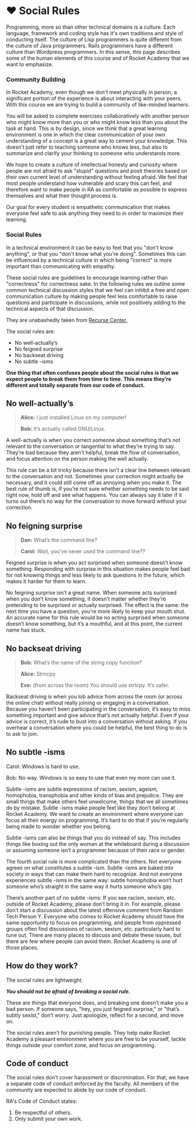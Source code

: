 # ❤ Social Rules

Programming, more so than other technical domains is a culture. Each language, framework and coding style has it's own traditions and style of conducting itself. The culture of Lisp programmers is quite different from the culture of Java programmers. Rails programmers have a different culture than Wordpress programmers. In this sense, this page describes some of the human elements of this course and of Rocket Academy that we want to emphasize.

### Community Building

In Rocket Academy, even though we don't meet physically in person, a significant portion of the experience is about interacting with your peers. With this course we are trying to build a community of like-minded learners.

You will be asked to complete exercises collaboratively with another person who might know more than you or who might know less than you about the task at hand. This is by design, since we think that a great learning environment is one in which the clear communication of your own understanding of a concept is a great way to cement your knowledge. This doesn't just refer to teaching someone who knows less, but also to summarize and clarify your thinking to someone who understands more.

We hope to create a culture of intellectual honesty and curiosity where people are not afraid to ask "stupid" questions and posit theories based on their own current level of understanding without feeling afraid. We feel that most people understand how vulnerable and scary this can feel, and therefore want to make people in RA as comfortable as possible to express themselves and what their thought process is.&#x20;

Our goal for every student is empathetic communication that makes everyone feel safe to ask anything they need to in order to maximize their learning.

### Social Rules

In a technical environment it can be easy to feel that you "don't know anything", or that you "don't know what you're doing". Sometimes this can be influenced by a technical culture in which being "correct" is more important than communicating with empathy.

These social rules are guidelines to encourage learning rather than "correctness" for correctness sake. In the following rules we outline some common technical discussion styles that we feel can inhibit a free and open communication culture by making people feel less comfortable to raise questions and participate in discussions, while not positively adding to the technical aspects of that discussion.

They are unabashedly taken from [Recurse Center.](https://www.recurse.com/social-rules)

The social rules are:

* No well-actually’s
* No feigned surprise
* No backseat driving
* No subtle -isms

**One thing that often confuses people about the social rules is that we expect people to break them from time to time. This means they’re different and totally separate from our code of conduct.**

## No well-actually’s

> **Alice:** I just installed Linux on my computer!
>
> **Bob:** It’s actually called GNU/Linux.

A well-actually is when you correct someone about something that’s not relevant to the conversation or tangential to what they’re trying to say. They’re bad because they aren’t helpful, break the flow of conversation, and focus attention on the person making the well actually.

This rule can be a bit tricky because there isn’t a clear line between relevant to the conversation and not. Sometimes your correction might actually be necessary, and it could still come off as annoying when you make it. The best rule of thumb is, if you’re not sure whether something needs to be said right now, hold off and see what happens. You can always say it later if it turns out there’s no way for the conversation to move forward without your correction.

## No feigning surprise

> **Dan:** What’s the command line?
>
> **Carol:** _Wait,_ you’ve never used the command line??

Feigned surprise is when you act surprised when someone doesn’t know something. Responding with surprise in this situation makes people feel bad for not knowing things and less likely to ask questions in the future, which makes it harder for them to learn.

No feigning surprise isn’t a great name. When someone acts surprised when you don’t know something, it doesn’t matter whether they’re pretending to be surprised or actually surprised. The effect is the same: the next time you have a question, you’re more likely to keep your mouth shut. An accurate name for this rule would be no acting surprised when someone doesn’t know something, but it’s a mouthful, and at this point, the current name has stuck.

## No backseat driving

> **Bob:** What’s the name of the string copy function?
>
> **Alice:** Strncpy.
>
> **Eve:** (from across the room) You should use strlcpy. It’s safer.

Backseat driving is when you lob advice from across the room (or across the online chat) without really joining or engaging in a conversation. Because you haven’t been participating in the conversation, it’s easy to miss something important and give advice that’s not actually helpful. Even if your advice is correct, it’s rude to bust into a conversation without asking. If you overhear a conversation where you could be helpful, the best thing to do is to ask to join.

## No subtle -isms

Carol: Windows is hard to use.

Bob: No way. Windows is so easy to use that even my mom can use it.

Subtle -isms are subtle expressions of racism, sexism, ageism, homophobia, transphobia and other kinds of bias and prejudice. They are small things that make others feel unwelcome, things that we all sometimes do by mistake. Subtle -isms make people feel like they don’t belong at Rocket Academy. We want to create an environment where everyone can focus all their energy on programming. It’s hard to do that if you’re regularly being made to wonder whether you belong.

Subtle -isms can also be things that you do instead of say. This includes things like boxing out the only woman at the whiteboard during a discussion or assuming someone isn’t a programmer because of their race or gender.

The fourth social rule is more complicated than the others. Not everyone agrees on what constitutes a subtle -ism. Subtle -isms are baked into society in ways that can make them hard to recognize. And not everyone experiences subtle -isms in the same way: subtle homophobia won’t hurt someone who’s straight in the same way it hurts someone who’s gay.

There’s another part of no subtle -isms: If you see racism, sexism, etc. outside of Rocket Academy, please don’t bring it in. For example, please don’t start a discussion about the latest offensive comment from Random Tech Person Y. Everyone who comes to Rocket Academy should have the same opportunity to focus on programming, and people from oppressed groups often find discussions of racism, sexism, etc. particularly hard to tune out. There are many places to discuss and debate these issues, but there are few where people can avoid them. Rocket Academy is one of those places.

## How do they work?

The social rules are lightweight.

_**You should not be afraid of breaking a social rule.**_

These are things that everyone does, and breaking one doesn’t make you a bad person. If someone says, "hey, you just feigned surprise," or "that’s subtly sexist," don’t worry. Just apologize, reflect for a second, and move on.

The social rules aren’t for punishing people. They help make Rocket Academy a pleasant environment where you are free to be yourself, tackle things outside your comfort zone, and focus on programming.

## Code of conduct

The social rules don’t cover harassment or discrimination. For that, we have a separate code of conduct enforced by the faculty. All members of the community are expected to abide by our code of conduct.

RA's Code of Conduct states:

1. Be respectful of others.
2. Only submit your own work.
